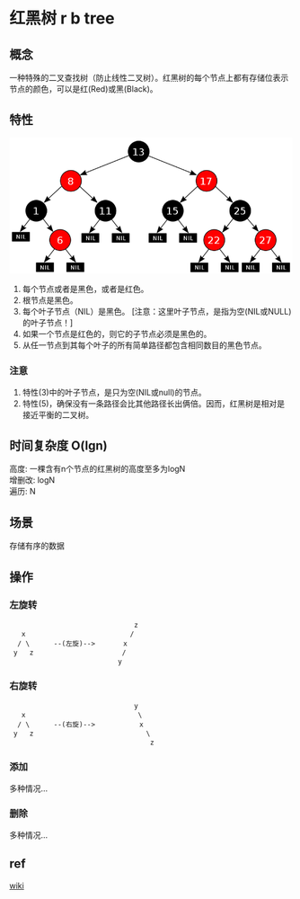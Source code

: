 # 红黑树 r b tree

## 概念
一种特殊的二叉查找树（防止线性二叉树）。红黑树的每个节点上都有存储位表示节点的颜色，可以是红(Red)或黑(Black)。

## 特性
![ img ](res/rbtree.png)
1. 每个节点或者是黑色，或者是红色。
2. 根节点是黑色。
3. 每个叶子节点（NIL）是黑色。 [注意：这里叶子节点，是指为空(NIL或NULL)的叶子节点！]
4. 如果一个节点是红色的，则它的子节点必须是黑色的。
5. 从任一节点到其每个叶子的所有简单路径都包含相同数目的黑色节点。

### 注意
1. 特性(3)中的叶子节点，是只为空(NIL或null)的节点。
2. 特性(5)，确保没有一条路径会比其他路径长出俩倍。因而，红黑树是相对是接近平衡的二叉树。

## 时间复杂度 O(lgn)
高度: 一棵含有n个节点的红黑树的高度至多为logN  
增删改: logN  
遍历: N  

## 场景
存储有序的数据

## 操作
### 左旋转
```
                               z
   x                          /                  
  / \      --(左旋)-->       x
 y   z                      /
                           y
```
### 右旋转
```
                               y
   x                            \                 
  / \      --(右旋)-->           x
 y   z                            \
                                   z
```
### 添加
多种情况...

### 删除
多种情况...

## ref
[ wiki ](https://zh.wikipedia.org/wiki/%E7%BA%A2%E9%BB%91%E6%A0%91)